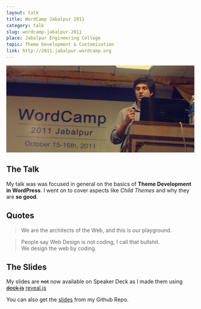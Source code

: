```yaml
---
layout: talk
title: WordCamp Jabalpur 2011
category: talk
slug: wordcamp-jabalpur-2011
place: Jabalpur Engineering College
topic: Theme Development & Customization
link: http://2011.jabalpur.wordcamp.org
---
```


<div class="media islet">
	<img class="media__img" src="/assets/images/Me-at-WordCamp-Jabalpur-2011.jpg" />
</div>

## The Talk

My talk was was focused in general on the basics of **Theme Development in WordPress**. I went on to cover aspects like _Child Themes_ and why they are **so good**.

## Quotes

<blockquote>
	<p>We are the architects of the Web, and this is our playground.</p>
</blockquote>

<blockquote>
	<p>People say Web Design is not coding, I call that bullshit.<br/>We design the web by coding.</p>
</blockquote>

## The Slides

My slides are <strike>not</strike> now available on Speaker Deck as I made them using <strike><a href="https://github.com/imakewebthings/deck.js">deck.js</a></strike> [reveal.js](https://github.com/hakimel/reveal.js)

You can also get the [slides](https://github.com/aniketpant/presentations) from my Github Repo.

<script async class="speakerdeck-embed" data-id="744fdab0193e0130d62322000a8f842e" data-ratio="1.41436464088398" src="//speakerdeck.com/assets/embed.js"></script>